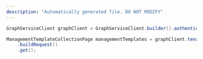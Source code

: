 ```yaml
---
description: "Automatically generated file. DO NOT MODIFY"
---
```

<!-- markdownlint-disable MD041 -->

```java
GraphServiceClient graphClient = GraphServiceClient.builder().authenticationProvider( authProvider ).buildClient();

ManagementTemplateCollectionPage managementTemplates = graphClient.tenantRelationships().managedTenants().managementTemplates()
    .buildRequest()
    .get();
```
